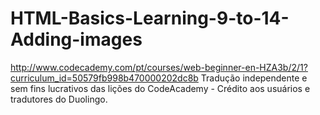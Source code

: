 HTML-Basics-Learning-9-to-14-Adding-images
==========================================

http://www.codecademy.com/pt/courses/web-beginner-en-HZA3b/2/1?curriculum_id=50579fb998b470000202dc8b
Tradução independente e sem fins lucrativos das lições do CodeAcademy - Crédito aos usuários e tradutores do Duolingo.
